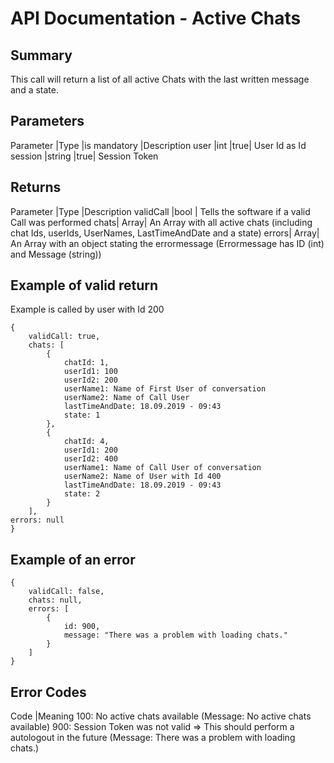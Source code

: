 # API Documentation - Active Chats

## Summary

This call will return a list of all active Chats with the last written message and a state.

## Parameters

Parameter |Type |is mandatory |Description
user |int |true| User Id as Id
session |string |true| Session Token

## Returns

Parameter |Type |Description
validCall |bool | Tells the software if a valid Call was performed
chats| Array| An Array with all active chats (including chat Ids, userIds, UserNames, LastTimeAndDate and a state)
errors| Array| An Array with an object stating the errormessage (Errormessage has ID (int) and Message (string))

## Example of valid return

Example is called by user with Id 200

```
{
    validCall: true,
    chats: [
        {
            chatId: 1,
            userId1: 100
            userId2: 200
            userName1: Name of First User of conversation
            userName2: Name of Call User
            lastTimeAndDate: 18.09.2019 - 09:43
            state: 1
        },
        {
            chatId: 4,
            userId1: 200
            userId2: 400
            userName1: Name of Call User of conversation
            userName2: Name of User with Id 400
            lastTimeAndDate: 18.09.2019 - 09:43
            state: 2
        }
    ],
errors: null
}
```

## Example of an error

```
{
    validCall: false,
    chats: null,
    errors: [
        {
            id: 900,
            message: "There was a problem with loading chats."
        }
    ]
}
```

## Error Codes

Code |Meaning
100: No active chats available (Message: No active chats available)
900: Session Token was not valid => This should perform a autologout in the future (Message: There was a problem with loading chats.)
